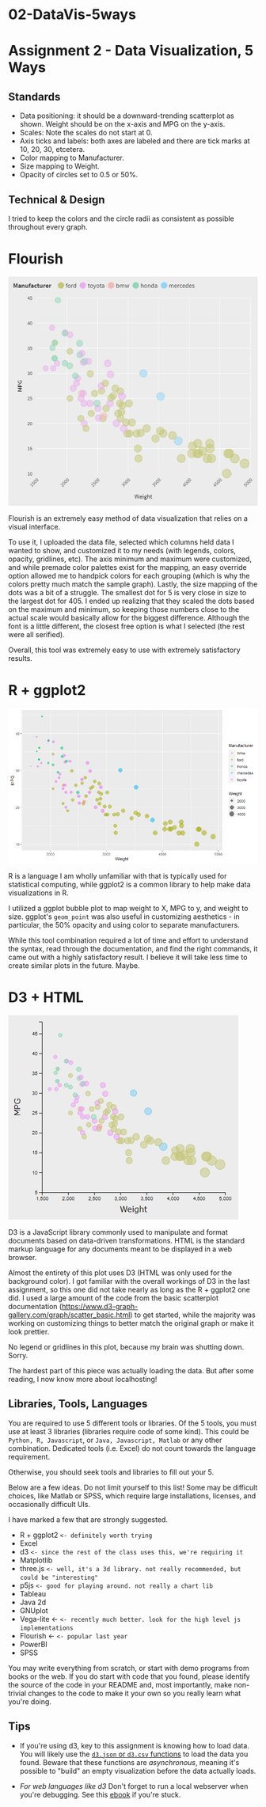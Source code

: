 # 02-DataVis-5ways

Assignment 2 - Data Visualization, 5 Ways  
===

Standards
---

- Data positioning: it should be a downward-trending scatterplot as shown.  Weight should be on the x-axis and MPG on the y-axis.
- Scales: Note the scales do not start at 0.
- Axis ticks and labels: both axes are labeled and there are tick marks at 10, 20, 30, etcetera.
- Color mapping to Manufacturer.
- Size mapping to Weight.
- Opacity of circles set to 0.5 or 50%.

Technical & Design
---
I tried to keep the colors and the circle radii as consistent as possible throughout every graph.

# Flourish

![Flourish Screenshot](img/flourishvisualization.png)

Flourish is an extremely easy method of data visualization that relies on a visual interface.

To use it, I uploaded the data file, selected which columns held data I wanted to show, and customized it to my needs (with legends, colors, opacity, gridlines, etc). The axis minimum and maximum were customized, and while premade color palettes exist for the mapping, an easy override option allowed me to handpick colors for each grouping (which is why the colors pretty much match the sample graph). Lastly, the size mapping of the dots was a bit of a struggle. The smallest dot for 5 is very close in size to the largest dot for 405. I ended up realizing that they scaled the dots based on the maximum and minimum, so keeping those numbers close to the actual scale would basically allow for the biggest difference. Although the font is a little different, the closest free option is what I selected (the rest were all serified).

Overall, this tool was extremely easy to use with extremely satisfactory results.

# R + ggplot2

![R + ggplot2 Screenshot](img/Rplot.png)

R is a language I am wholly unfamiliar with that is typically used for statistical computing, while ggplot2 is a common library to help make data visualizations in R.

I utilized a ggplot bubble plot to map weight to X, MPG to y, and weight to size. ggplot's `geom_point` was also useful in customizing aesthetics - in particular, the 50% opacity and using color to separate manufacturers.

While this tool combination required a lot of time and effort to understand the syntax, read through the documentation, and find the right commands, it came out with a highly satisfactory result. I believe it will take less time to create similar plots in the future. Maybe.

# D3 + HTML

![D3 Screenshot](img/d3.png)

D3 is a JavaScript library commonly used to manipulate and format documents based on data-driven transformations. HTML is the standard markup language for any documents meant to be displayed in a web browser.

Almost the entirety of this plot uses D3 (HTML was only used for the background color). I got familiar with the overall workings of D3 in the last assignment, so this one did not take nearly as long as the R + ggplot2 one did. I used a large amount of the code from the basic scatterplot documentation (https://www.d3-graph-gallery.com/graph/scatter_basic.html) to get started, while the majority was working on customizing things to better match the original graph or make it look prettier.

No legend or gridlines in this plot, because my brain was shutting down. Sorry.

The hardest part of this piece was actually loading the data. But after some reading, I now know more about localhosting!

Libraries, Tools, Languages
---

You are required to use 5 different tools or libraries.
Of the 5 tools, you must use at least 3 libraries (libraries require code of some kind).
This could be `Python, R, Javascript`, or `Java, Javascript, Matlab` or any other combination.
Dedicated tools (i.e. Excel) do not count towards the language requirement.

Otherwise, you should seek tools and libraries to fill out your 5.

Below are a few ideas. Do not limit yourself to this list!
Some may be difficult choices, like Matlab or SPSS, which require large installations, licenses, and occasionally difficult UIs.

I have marked a few that are strongly suggested.

- R + ggplot2 `<- definitely worth trying`
- Excel
- d3 `<- since the rest of the class uses this, we're requiring it`
- Matplotlib
- three.js `<- well, it's a 3d library. not really recommended, but could be "interesting"`
- p5js `<- good for playing around. not really a chart lib`
- Tableau
- Java 2d
- GNUplot
- Vega-lite <- `<- recently much better. look for the high level js implementations`
- Flourish <- `<- popular last year`
- PowerBI
- SPSS

You may write everything from scratch, or start with demo programs from books or the web.
If you do start with code that you found, please identify the source of the code in your README and, most importantly, make non-trivial changes to the code to make it your own so you really learn what you're doing.

Tips
---

- If you're using d3, key to this assignment is knowing how to load data.
You will likely use the [`d3.json` or `d3.csv` functions](https://github.com/mbostock/d3/wiki/Requests) to load the data you found.
Beware that these functions are *asynchronous*, meaning it's possible to "build" an empty visualization before the data actually loads.

- *For web languages like d3* Don't forget to run a local webserver when you're debugging.
See this [ebook](http://chimera.labs.oreilly.com/books/1230000000345/ch04.html#_setting_up_a_web_server) if you're stuck.
